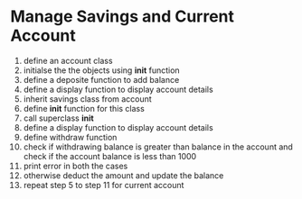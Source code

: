 # Manage Savings and Current Account

1. define an account class
2. initialse the the objects using __init__ function
3. define a deposite function to add balance
4. define a display function to display account details
5. inherit savings class from account
6. define __init__ function for this class
7. call superclass __init__
8. define a display function to display account details
9. define withdraw function 
10. check if withdrawing balance is greater than balance in the account and check if the account balance is less than 1000
11. print error in both the cases
12. otherwise deduct the amount and update the balance
13. repeat step 5 to step 11 for current account
